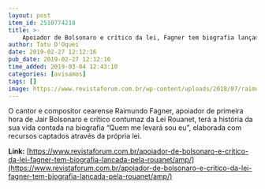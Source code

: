```yaml
---
layout: post
item_id: 2510774218
title: >-
    Apoiador de Bolsonaro e crítico da lei, Fagner tem biografia lançada pela Rouanet
author: Tatu D'Oquei
date: 2019-02-27 12:12:16
pub_date: 2019-02-27 12:12:16
time_added: 2019-03-04 12:43:10
categories: [avisamos]
tags: []
image: https://www.revistaforum.com.br/wp-content/uploads/2018/07/raimundo-fagner-e1532525933871.jpg
---
```


O cantor e compositor cearense Raimundo Fagner, apoiador de primeira hora de Jair Bolsonaro e crítico contumaz da Lei Rouanet, terá a história da sua vida contada na biografia “Quem me levará sou eu”, elaborada com recursos captados através da própria lei.

**Link:** [https://www.revistaforum.com.br/apoiador-de-bolsonaro-e-critico-da-lei-fagner-tem-biografia-lancada-pela-rouanet/amp/](https://www.revistaforum.com.br/apoiador-de-bolsonaro-e-critico-da-lei-fagner-tem-biografia-lancada-pela-rouanet/amp/)

